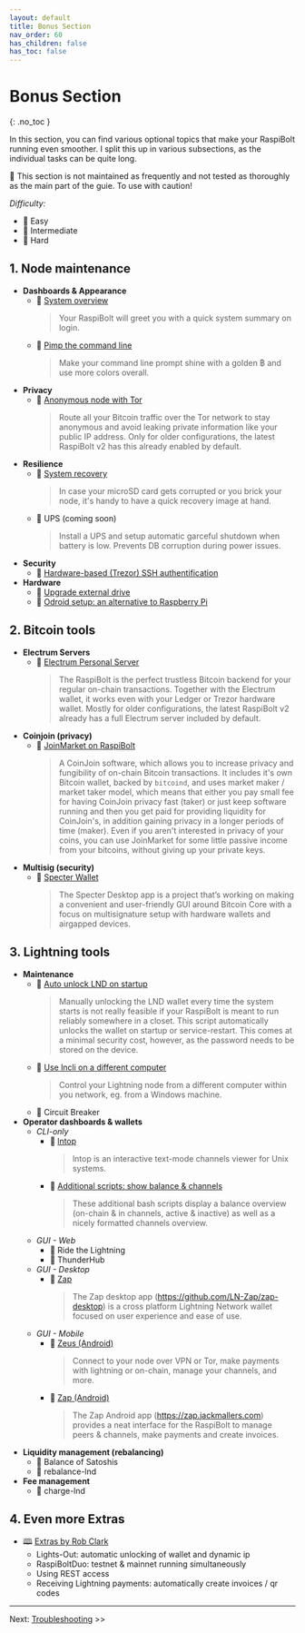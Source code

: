```yaml
---
layout: default
title: Bonus Section
nav_order: 60
has_children: false
has_toc: false
---
```

<!-- markdownlint-disable MD014 MD022 MD025 MD033 MD036 MD040 -->

# Bonus Section
{: .no_toc }

In this section, you can find various optional topics that make your RaspiBolt running even smoother. I split this up in various subsections, as the individual tasks can be quite long.

🚨 This section is not maintained as frequently and not tested as thoroughly as the main part of the guie. To use with caution!

*Difficulty:*
* 📗 Easy
* 📙 Intermediate
* 📕 Hard

## 1. Node maintenance
* **Dashboards & Appearance**
    * 📗 [System overview](bonus/raspibolt_61_system-overview.md) 
      >Your RaspiBolt will greet you with a quick system summary on login.
    * 📗 [Pimp the command line](bonus/raspibolt_62_commandline.md) 
      > Make your command line prompt shine with a golden ฿ and use more colors overall.
* **Privacy**
    * 📙 [Anonymous node with Tor](bonus/raspibolt_69_tor.md) 
      > Route all your Bitcoin traffic over the Tor network to stay anonymous and avoid leaking private information like your public IP address. Only for older configurations, the latest RaspiBolt v2 has this already enabled by default.
* **Resilience**
    * 📗 [System recovery](bonus/raspibolt_65_system-recovery.md)        
      > In case your microSD card gets corrupted or you brick your node, it's handy to have a quick recovery image at hand.
    * 📙 UPS (coming soon) 
      > Install a UPS and setup automatic garceful shutdown when battery is low. Prevents DB corruption during power issues.
* **Security**
    * 📗 [Hardware-based (Trezor) SSH authentification](bonus/raspibolt_75_trezor-agent.md) 
* **Hardware**
    * 📙 [Upgrade external drive](bonus/raspibolt_77_upgrade-external-drive.md) 
    * 📙 [Odroid setup: an alternative to Raspberry Pi](bonus/raspibolt_76_odroid_setup.md)
  

## 2. Bitcoin tools
* **Electrum Servers**
    * 📙 [Electrum Personal Server](bonus/raspibolt_64_electrum.md) 
      > The RaspiBolt is the perfect trustless Bitcoin backend for your regular on-chain transactions. Together with the Electrum wallet, it works even with your Ledger or Trezor hardware wallet. Mostly for older configurations, the latest RaspiBolt v2 already has a full Electrum server included by default.
* **Coinjoin (privacy)**
    * 📕 [JoinMarket on RaspiBolt](https://github.com/kristapsk/raspibolt-extras/blob/master/joinmarket.md) 
      > A CoinJoin software, which allows you to increase privacy and fungibility of on-chain Bitcoin transactions. It includes it's own Bitcoin wallet, backed by `bitcoind`, and uses market maker / market taker model, which means that either you pay small fee for having CoinJoin privacy fast (taker) or just keep software running and then you get paid for providing liquidity for CoinJoin's, in addition gaining privacy in a longer periods of time (maker). Even if you aren't interested in privacy of your coins, you can use JoinMarket for some little passive income from your bitcoins, without giving up your private keys. 
* **Multisig (security)**
    * 📙 [Specter Wallet](bonus/raspibolt_76_specter-desktop.md) 
      > The Specter Desktop app is a project that’s working on making a convenient and user-friendly GUI around Bitcoin Core with a focus on multisignature setup with hardware wallets and airgapped devices.

## 3. Lightning tools
* **Maintenance**
    * 📙 [Auto unlock LND on startup](bonus/raspibolt_6A_auto-unlock.md) 
      > Manually unlocking the LND wallet every time the system starts is not really feasible if your RaspiBolt is meant to run reliably somewhere in a closet. This script automatically unlocks the wallet on startup or service-restart. This comes at a minimal security cost, however, as the password needs to be stored on the device.
    * 📗 [Use lncli on a different computer](bonus/raspibolt_66_remote_lncli.md) 
       > Control your Lightning node from a different computer within you network, eg. from a Windows machine.
    * 📗 Circuit Breaker 
* **Operator dashboards & wallets**
  * *CLI-only*
    * 📗 [lntop](bonus/raspibolt_74_lntop.md) 
      > lntop is an interactive text-mode channels viewer for Unix systems.
    * 📗 [Additional scripts: show balance & channels](bonus/raspibolt_67_additional-scripts.md) 
      > These additional bash scripts display a balance overview (on-chain & in channels, active & inactive) as well as a nicely formatted channels overview.
  * *GUI - Web*
    * 📗 Ride the Lightning 
    * 📗 ThunderHub 
  * *GUI - Desktop*
    * 📗 [Zap](bonus/raspibolt_71_zap.md) 
      > The Zap desktop app (https://github.com/LN-Zap/zap-desktop) is a cross platform Lightning Network wallet focused on user experience and ease of use.
  * *GUI - Mobile*
    * 📙 [Zeus (Android)](bonus/zeus-over-tor.md) 
      >  Connect to your node over VPN or Tor, make payments with lightning or on-chain, manage your channels, and more. 
    * 📙 [Zap (Android)](bonus/raspibolt_72_zap-ios.md) 
      > The Zap Android app (https://zap.jackmallers.com) provides a neat interface for the RaspiBolt to manage peers & channels, make payments and create invoices.
 * **Liquidity management (rebalancing)**
    * 📙 Balance of Satoshis 
    * 📙 rebalance-lnd 
 * **Fee management**
    * 📙 charge-lnd 

## 4. Even more Extras
   * 🕮 [Extras by Rob Clark](https://github.com/robclark56/RaspiBolt-Extras/blob/master/README.md)
     *  Lights-Out: automatic unlocking of wallet and dynamic ip
     *  RaspiBoltDuo: testnet & mainnet running simultaneously
     *  Using REST access
     *  Receiving Lightning payments: automatically create invoices / qr codes
---

Next: [Troubleshooting](raspibolt_70_troubleshooting.md) >>
